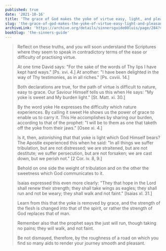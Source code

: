 ```yaml
---
published: true
date: '2021-10-16'
title: 'The grace of God makes the yoke of virtue easy, light, and pleasant'
slug: 'the-grace-of-god-makes-the-yoke-of-virtue-easy-light-and-pleasant'
archiveLink: 'https://archive.org/details/sinnersguide00luis/page/284?view=theater'
bookSlug: 'the-sinners-guide'
---
```


> Reflect on these truths, and you will soon understand the Scriptures where they seem to speak in contradictory terms of the ease or difficulty of practising virtue.
>
> At one time David says: "For the sake of the words of Thy lips I have kept hard ways." [Ps. xvi. 4.] At another: "I have been delighted in the way of Thy testimonies, as in all riches." [Ps. cxviii. 14.]
>
> Both declarations are true, for the path of virtue is difficult to nature, easy to grace. Our Saviour Himself tells us this when He says: "My yoke is sweet and My burden light." [St. Matt. xi. 30.]
>
> By the word yoke He expresses the difficulty which nature experiences. By calling it sweet He shows us the power of grace to enable us to carry it. This He accomplishes by sharing our burden, according to that of the prophet: "I will be to them as one that taketh off the yoke from their jaws." [Osee xi. 4.]
>
> Is it, then, astonishing that that yoke is light which God Himself bears? The Apostle experienced this when he said: "In all things we suffer tribulation, but are not distressed; we are straitened, but are not destitute; we suffer persecution, but are not forsaken; we are cast down, but we perish not." [2 Cor. iv. 8, 9.]
>
> Behold on one side the weight of tribulation and on the other the sweetness which God communicates to it.
>
> Isaias expressed this even more clearly: "They that hope in the Lord shall renew their strength; they shall take wings as eagles; they shall run and not be weary; they shall walk and not faint." [Isaias xl. 31.]
>
> Learn from this that the yoke is removed by grace, and the strength of the flesh is changed into that of the spirit, or rather the strength of God replaces that of man.
>
> Remember also that the prophet says the just will run, though taking no pains; they will walk, and not faint.
>
> Be not dismayed, therefore, by the roughness of a road on which you find so many aids to render your journey smooth and pleasant.